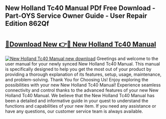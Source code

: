 ## New Holland Tc40 Manual PDf Free Download - Part-OYS Service Owner Guide - User Repair Edition 862Qf

# <h2><a href="http://bc91658.oget.top/?id=New+Holland+Tc40+Manual">🔗Download New 👉🔴 New Holland Tc40 Manual</a></h2>

[![New Holland Tc40 Manual new download](https://i.imgur.com/5g1atiW.png)](http://bc91658.oget.top/?id=New+Holland+Tc40+Manual)
Greetings and welcome to the user manual for your newly synced New Holland Tc40 Manual. This manual is specifically designed to help you get the most out of your product by providing a thorough explanation of its features, setup, usage, maintenance, and problem-solving. Thank You for Choosing Us! Enjoy exploring the possibilities with your new New Holland Tc40 Manual! Experience seamless connectivity and control thanks to the advanced features of your new New Holland Tc40 Manual. We believe that the New Holland Tc40 Manual has been a detailed and informative guide in your quest to understand the functions and capabilities of your new item. If you need any assistance or have any questions, our customer service team is always available.
